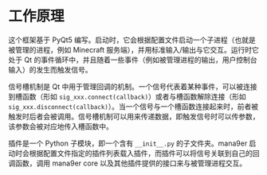 # 工作原理

这个框架基于 PyQt5 编写。启动时，它会根据配置文件启动一个子进程（也就是被管理的进程，例如 Minecraft 服务端），并用标准输入/输出与它交互。运行时它处于 Qt 的事件循环中，并且随着一些事件（例如被管理进程的输出，用户控制台输入）的发生而触发信号。

信号槽机制是 Qt 中用于管理回调的机制。一个信号代表着某种事件，可以被连接到槽函数（形如 `sig_xxx.connect(callback)`）或者与槽函数解除连接（形如 `sig_xxx.disconnect(callback)`）。当一个信号与一个槽函数连接起来时，前者被触发时后者会被调用。信号槽机制可以用来传递数据，即触发信号时可以传参数，该参数会被对应地传入槽函数中。

插件是一个 Python 子模块，即一个含有 `__init__.py` 的子文件夹。mana9er 启动时会根据配置文件指定的插件列表载入插件，而插件可以将信号关联到自己的回调函数，调用 mana9er core 以及其他插件提供的接口来与被管理进程交互。